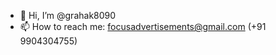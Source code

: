- 👋 Hi, I’m @grahak8090
- 📫 How to reach me: focusadvertisements@gmail.com (+91 9904304755)

<!---
grahak8090/grahak8090 is a ✨ special ✨ repository because its `README.md` (this file) appears on your GitHub profile.
You can click the Preview link to take a look at your changes.
--->
